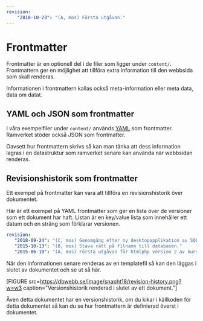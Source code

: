 ```yaml
---
revision:
    "2018-10-23": "(A, mos) Första utgåvan."
---
```

Frontmatter
===========================

Frontmatter är en optionell del i de filer som ligger under `content/`. Frontmattern ger en möjlighet att tillföra extra information till den webbsida som skall renderas.

Informationen i frontmattern kallas också meta-information eller meta data, data om datat.



YAML och JSON som frontmatter
---------------------------

I våra exempelfiler under `content/` används [YAML](http://yaml.org/) som frontmatter. Ramverket stöder också JSON som frontmatter.

Oavsett hur frontmattern skrivs så kan man tänka att dess information lagras i en datastruktur som ramverket senare kan använda när webbsidan renderas.



Revisionshistorik som frontmatter
---------------------------

 Ett exempel på frontmatter kan vara att tillföra en revisionshistorik över dokumentet.
 
 Här är ett exempel på YAML frontmatter som ger en lista över de versioner som ett dokument har haft. Listan är en key/value lista som innehåller ett datum och en sträng som förklarar versionen.
 
 ```yaml
revision:
    "2018-09-24": "(C, mos) Genomgång efter ny desktopapplikation av SQLite."
    "2015-10-13": "(B, mos) Stava rätt på filnamn till databasen."
    "2015-06-10": "(A, mos) Första utgåvan för htmlphp version 2 av kursen."
```

När den informationen senare renderas av en templatefil så kan den läggas i slutet av dokumentet och se ut så här.

[FIGURE src=https://dbwebb.se/image/snapht18/revision-history.png?w=w3 caption="Versionshistorik renderad i slutet av ett dokument."]

Även detta dokumentet har en versionshistorik, om du kikar i källkoden för detta dokumentet så kan du se hur frontmattern är definierad överst i dokumentet.
